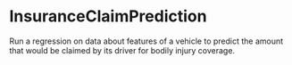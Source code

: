 # InsuranceClaimPrediction
Run a regression on data about features of a vehicle to predict the amount that would be claimed by its driver for bodily injury coverage.
